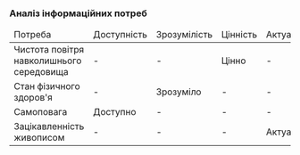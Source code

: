### Аналіз інформаційних потреб

<table>
     <thead>
           <tr>
               <td>Потреба</td>
               <td>Доступність</td>
               <td>Зрозумілість</td>
               <td>Цінність</td>
               <td>Актуальність</td>
           </tr>
     </thead>
     <tr>
           <td>Чистота повітря навколишнього середовища</td>
           <td>-</td>
           <td>-</td>
           <td>Цінно</td>
           <td>-</td>
     </tr>
     <tr>
           <td>Стан фізичного здоров'я</td>
           <td>-</td>
           <td>Зрозуміло</td>
           <td>-</td>
           <td>-</td>
     </tr>
     <tr>
           <td>Самоповага</td>
           <td>Доступно</td>
           <td>-</td>
           <td>-</td>
           <td>-</td>
     </tr>
     <tr>
           <td>Зацікавленність живописом</td>
           <td>-</td>
           <td>-</td>
           <td>-</td>
           <td>Актуально</td>
     </tr>

